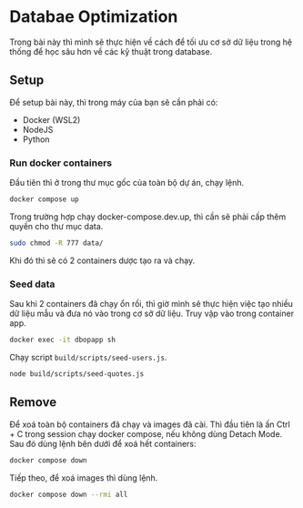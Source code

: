 # Databae Optimization

Trong bài này thì mình sẽ thực hiện về cách để tối ưu cơ sở dữ liệu trong hệ thống để học sâu hơn về các kỹ thuật trong database.

## Setup

Để setup bài này, thì trong máy của bạn sẽ cần phải có:

- Docker (WSL2)
- NodeJS
- Python

### Run docker containers

Đầu tiên thì ở trong thư mục gốc của toàn bộ dự án, chạy lệnh.

```bash
docker compose up
```

Trong trường hợp chạy docker-compose.dev.up, thì cần sẽ phải cấp thêm quyền cho thư mục data.

```bash
sudo chmod -R 777 data/
```

Khi đó thì sẽ có 2 containers dược tạo ra và chạy.

### Seed data

Sau khi 2 containers đã chạy ổn rồi, thì giờ mình sẽ thực hiện việc tạo nhiều dữ liệu mẫu và đưa nó vào trong cơ sở dữ liệu. Truy vập vào trong container app.

```bash
docker exec -it dbopapp sh
```

Chạy script `build/scripts/seed-users.js`.

```bash
node build/scripts/seed-quotes.js
```

## Remove

Để xoá toàn bộ containers đã chạy và images đã cài. Thì đầu tiên là ấn Ctrl + C trong session chạy docker compose, nếu không dùng Detach Mode. Sau đó dùng lệnh bên dưới để xoá hết containers:

```bash
docker compose down
```

Tiếp theo, để xoá images thì dùng lệnh.

```bash
docker compose down --rmi all
```
